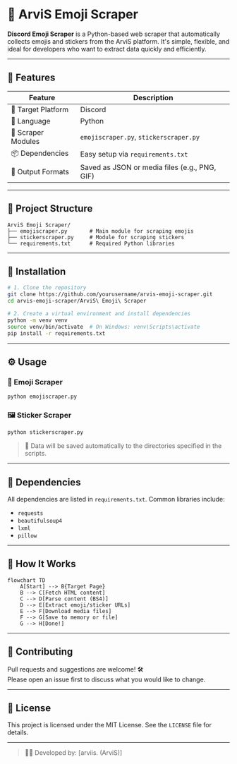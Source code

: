 # 🧠 ArviS Emoji Scraper

**Discord Emoji Scraper** is a Python-based web scraper that automatically collects emojis and stickers from the ArviS platform. It's simple, flexible, and ideal for developers who want to extract data quickly and efficiently.

---

## 🚀 Features

| Feature               | Description                                                              |
|-----------------------|--------------------------------------------------------------------------|
| 🎯 Target Platform    | Discord                                                                    |
| 🐍 Language           | Python                                                                   |
| 🔎 Scraper Modules    | `emojiscraper.py`, `stickerscraper.py`                                   |
| 📦 Dependencies       | Easy setup via `requirements.txt`                                        |
| 📁 Output Formats     | Saved as JSON or media files (e.g., PNG, GIF)                            |

---

## 📂 Project Structure

```
ArviS Emoji Scraper/
├── emojiscraper.py       # Main module for scraping emojis
├── stickerscraper.py     # Module for scraping stickers
└── requirements.txt      # Required Python libraries
```

---

## 🔧 Installation

```bash
# 1. Clone the repository
git clone https://github.com/yourusername/arvis-emoji-scraper.git
cd arvis-emoji-scraper/ArviS\ Emoji\ Scraper

# 2. Create a virtual environment and install dependencies
python -m venv venv
source venv/bin/activate  # On Windows: venv\Scripts\activate
pip install -r requirements.txt
```

---

## ⚙️ Usage

### 🎨 Emoji Scraper

```bash
python emojiscraper.py
```

### 🖼️ Sticker Scraper

```bash
python stickerscraper.py
```

> 📁 Data will be saved automatically to the directories specified in the scripts.

---

## 🧩 Dependencies

All dependencies are listed in `requirements.txt`. Common libraries include:

- `requests`
- `beautifulsoup4`
- `lxml`
- `pillow`

---

## 🧠 How It Works

```mermaid
flowchart TD
    A[Start] --> B{Target Page}
    B --> C[Fetch HTML content]
    C --> D[Parse content (BS4)]
    D --> E[Extract emoji/sticker URLs]
    E --> F[Download media files]
    F --> G[Save to memory or file]
    G --> H[Done!]
```

---

## 🤝 Contributing

Pull requests and suggestions are welcome! 🛠️  
Please open an issue first to discuss what you would like to change.

---

## 📜 License

This project is licensed under the MIT License. See the `LICENSE` file for details.

---

> 👨‍💻 Developed by: [arviis. (ArviS)]  